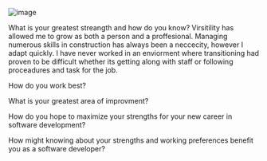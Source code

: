 ![image](https://user-images.githubusercontent.com/41242546/72687996-4100df80-3afb-11ea-93ba-095a7860b53e.png)

What is your greatest streangth and how do you know?
  Virsitility has allowed me to grow as both a person and a proffesional.
  Managing numerous skills in construction has always been a neccecity, however I adapt quickly.
  I have never worked in an enviorment where transitioning had proven to be difficult whether its getting along with staff
  or following proceadures and task for the job.
  
How do you work best?

What is your greatest area of improvment?

How do you hope to maximize your strengths for your new career in software development?

How might knowing about your strengths and working preferences benefit you as a software developer?
